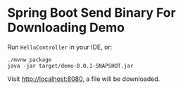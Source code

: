 Spring Boot Send Binary For Downloading Demo
============================================

Run `HelloController` in your IDE, or:

```
./mvnw package
java -jar target/demo-0.0.1-SNAPSHOT.jar
```

Visit <http://localhost:8080>, a file will be downloaded.
